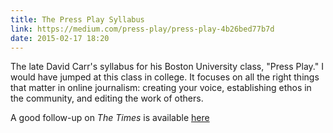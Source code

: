 ```yaml
---
title: The Press Play Syllabus
link: https://medium.com/press-play/press-play-4b26bed77b7d
date: 2015-02-17 18:20
---
```

The late David Carr's syllabus for his Boston University class, "Press Play." I would have jumped at this class in college. It focuses on all the right things that matter in online journalism: creating your voice, establishing ethos in the community, and editing the work of others. 

A good follow-up on _The Times_ is available [here](mobile.nytimes.com/2015/02/16/business/media/david-carr-as-a-passionate-professor-shaping-the-future-of-journalism.html)
